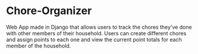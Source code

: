 # Chore-Organizer
Web App made in Django that allows users to track the chores they've done with other members of their household. Users can create different chores and assign points to each one and view the current point totals for each member of the household.
